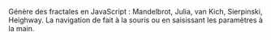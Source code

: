 Génère des fractales en JavaScript : Mandelbrot, Julia, van Kich, Sierpinski, Heighway.
La navigation de fait à la souris ou en saisissant les paramètres à la main.
